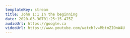 ```yaml
---
templateKey: stream
title: John 1:1 In the beginning
date: 2020-03-30T01:25:15.475Z
audioUrl: https://google.ca
videoUrl: https://www.youtube.com/watch?v=MbtmZIOnW4U
---
```

